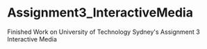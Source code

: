 # Assignment3_InteractiveMedia
Finished Work on University of Technology Sydney's Assignment 3 Interactive Media
